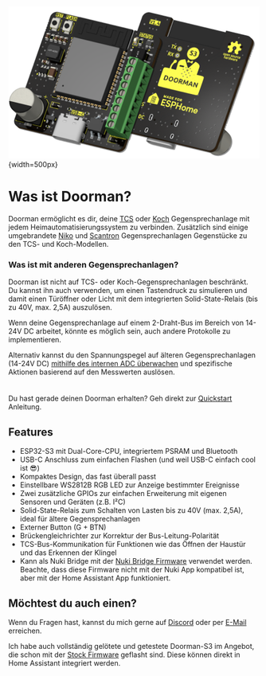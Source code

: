 ![PCB front and back](./images/title_dark.png){width=500px}

# Was ist Doorman?

Doorman ermöglicht es dir, deine [TCS](https://www.tcsag.de/) oder [Koch](https://www.kochag.ch/) Gegensprechanlage mit jedem Heimautomatisierungssystem zu verbinden. Zusätzlich sind einige umgebrandete [Niko](https://www.niko.eu/) und [Scantron](https://scantron.dk/) Gegensprechanlagen Gegenstücke zu den TCS- und Koch-Modellen.

### Was ist mit anderen Gegensprechanlagen?
Doorman ist nicht auf TCS- oder Koch-Gegensprechanlagen beschränkt.\
Du kannst ihn auch verwenden, um einen Tastendruck zu simulieren und damit einen Türöffner oder Licht mit dem integrierten Solid-State-Relais (bis zu 40V, max. 2,5A) auszulösen.

Wenn deine Gegensprechanlage auf einem 2-Draht-Bus im Bereich von 14-24V DC arbeitet, könnte es möglich sein, auch andere Protokolle zu implementieren.

Alternativ kannst du den Spannungspegel auf älteren Gegensprechanlagen (14-24V DC) [mithilfe des internen ADC überwachen](firmware/stock-firmware#fortgeschrittene-beispiele) und spezifische Aktionen basierend auf den Messwerten auslösen.

<div class="tip custom-block" style="padding-top: 8px">

Du hast gerade deinen Doorman erhalten? Geh direkt zur [Quickstart](getting-started) Anleitung.

</div>

## Features

- ESP32-S3 mit Dual-Core-CPU, integriertem PSRAM und Bluetooth 
- USB-C Anschluss zum einfachen Flashen (und weil USB-C einfach cool ist 😎)
- Kompaktes Design, das fast überall passt
- Einstellbare WS2812B RGB LED zur Anzeige bestimmter Ereignisse
- Zwei zusätzliche GPIOs zur einfachen Erweiterung mit eigenen Sensoren und Geräten (z.B. I²C)
- Solid-State-Relais zum Schalten von Lasten bis zu 40V (max. 2,5A), ideal für ältere Gegensprechanlagen
- Externer Button (G + BTN)
- Brückengleichrichter zur Korrektur der Bus-Leitung-Polarität
- TCS-Bus-Kommunikation für Funktionen wie das Öffnen der Haustür und das Erkennen der Klingel
- Kann als Nuki Bridge mit der [Nuki Bridge Firmware](firmware/nuki-bridge-firmware) verwendet werden. Beachte, dass diese Firmware nicht mit der Nuki App kompatibel ist, aber mit der Home Assistant App funktioniert.

## Möchtest du auch einen?

Wenn du Fragen hast, kannst du mich gerne auf [Discord](https://discord.gg/t2d34dvmBf) oder per [E-Mail](mailto:flo@azon.ai?subject=Doorman) erreichen.

Ich habe auch vollständig gelötete und getestete Doorman-S3 im Angebot, die schon mit der [Stock Firmware](firmware/stock-firmware) geflasht sind. Diese können direkt in Home Assistant integriert werden.